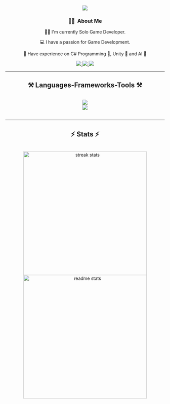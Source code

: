 
<h1 align="center">
    <img src="https://readme-typing-svg.herokuapp.com/?font=Righteous&size=35&center=true&vCenter=true&width=500&height=70&duration=4000&lines=Hi+There!+👋;+I'm+Savas+Osmanoglu!;" />
</h1>

 <div align="center">
 
 ### 👨‍💻 &nbsp;About Me

👨‍💼 I'm currently Solo Game Developer.

💻 I have a passion for Game Development.    

🔬 Have experience on C# Programming 📱, Unity 🥽 and AI 🤖

 </div>

<div align="center"> 
  <a href="mailto:savasosmnglu@gmail.com">
    <img src="https://img.shields.io/badge/Gmail-333333?style=for-the-badge&logo=gmail&logoColor=red" />
  </a>
  <a href="https://www.linkedin.com/in/savasosmanoglu/" target="_blank">
    <img src="https://img.shields.io/badge/LinkedIn-0077B5?style=for-the-badge&logo=linkedin&logoColor=white"/>
  </a>
  <a href="https://savasosmanoglu.github.io" target="_blank">
     <img src="https://img.shields.io/badge/Portfolio-FF5722?style=for-the-badge&logo=todoist&logoColor=white"/> <!-- sqlite, safari, google-chrome are other good icon options -->
  </a>
</div>

<hr/>

<h2 align="center">⚒️ Languages-Frameworks-Tools ⚒️</h2>
<br/>
<div align="center">
    <img src="https://skillicons.dev/icons?i=cs,java,unity" /><br>
    <img src="https://skillicons.dev/icons?i=html,css,vscode,git,github,stackoverflow" />
</div>
<br/>
<hr/>

<h2 align="center">⚡ Stats ⚡</h2>
<br>
<div align=center>
  <img width=390 src="https://streak-stats.demolab.com/?user=savasosmanoglu&theme=dark&border_radius=10" alt="streak stats"/>
   <br/>
  <img width=390 src="https://github-readme-stats-savasosmanoglus-projects.vercel.app/api?username=savasosmanoglu&&show_icons=true&theme=dark&rank_icon=github&border_radius=10" alt="readme stats" />
  <br/>
  <!--<img width=325 align="center" src="https://github-readme-stats-salesp07.vercel.app/api/top-langs/?username=savasosmanoglu&hide=HTML&langs_count=8&layout=compact&theme=dark&border_radius=10&size_weight=0.5&count_weight=0.5&exclude_repo=github-readme-stats" alt="top langs" />-->
</div>





